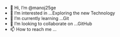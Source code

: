 - 👋 Hi, I’m @manoj25ge
- 👀 I’m interested in ...Exploring the new Technology
- 🌱 I’m currently learning ...Git
- 💞️ I’m looking to collaborate on ...GitHub
- 📫 How to reach me ...

<!---
manoj25ge/manoj25ge is a ✨ special ✨ repository because its `README.md` (this file) appears on your GitHub profile.
You can click the Preview link to take a look at your changes.
--->
